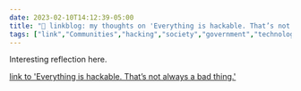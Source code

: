 ---date: 2023-02-10T14:12:39-05:00title: "🔗 linkblog: my thoughts on 'Everything is hackable. That’s not always a bad thing.'"tags: ["link","Communities","hacking","society","government","technology"]---Interesting reflection here.   [link to 'Everything is hackable. That’s not always a bad thing.'](https://slate.com/technology/2023/02/hackers-mind-everything-is-hackable.html?via=rss)